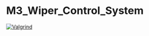 # M3_Wiper_Control_System
 
[![Valgrind](https://github.com/SHIVApradee/M3_Wiper_Control_System/actions/workflows/valgrind.yml/badge.svg)](https://github.com/SHIVApradee/M3_Wiper_Control_System/actions/workflows/valgrind.yml)

